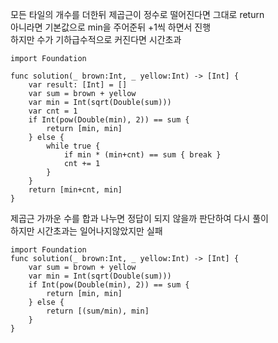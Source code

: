 모든 타일의 개수를 더한뒤 제곱근이 정수로 떨어진다면 그대로 return   
아니라면 기본값으로 min을 주어준뒤 +1씩 하면서 진행   
하지만 수가 기하급수적으로 커진다면 시간초과   
```
import Foundation

func solution(_ brown:Int, _ yellow:Int) -> [Int] {
    var result: [Int] = []
    var sum = brown + yellow
    var min = Int(sqrt(Double(sum)))
    var cnt = 1
    if Int(pow(Double(min), 2)) == sum {
        return [min, min]
    } else {
        while true {
            if min * (min+cnt) == sum { break }
            cnt += 1
        }
    }
    return [min+cnt, min]
}
```
제곱근 가까운 수를 합과 나누면 정답이 되지 않을까 판단하여 다시 풀이   
하지만 시간초과는 일어나지않았지만 실패   

```
import Foundation
func solution(_ brown:Int, _ yellow:Int) -> [Int] {
    var sum = brown + yellow
    var min = Int(sqrt(Double(sum)))
    if Int(pow(Double(min), 2)) == sum {
        return [min, min]
    } else {
        return [(sum/min), min]
    }
}
```

